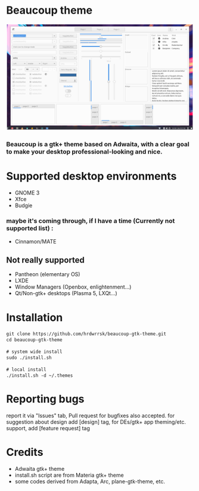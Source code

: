 # Beaucoup theme

![Screenshot](Screenshot.png)

### Beaucoup is a gtk+ theme based on Adwaita, with a clear goal to make your desktop professional-looking and nice.

# Supported desktop environments
- GNOME 3
- Xfce
- Budgie

### maybe it's coming through, if I have a time (Currently not supported list) :
- Cinnamon/MATE

## Not really supported
- Pantheon (elementary OS)
- LXDE
- Window Managers (Openbox, enlightenment...)
- Qt/Non-gtk+ desktops (Plasma 5, LXQt...)

# Installation

```
git clone https://github.com/hrdwrrsk/beaucoup-gtk-theme.git
cd beaucoup-gtk-theme

# system wide install
sudo ./install.sh

# local install
./install.sh -d ~/.themes
```

# Reporting bugs
report it via "Issues" tab, Pull request for bugfixes also accepted.
for suggestion about design add [design] tag, for DEs/gtk+ app theming/etc. support, add [feature request] tag

# Credits
- Adwaita gtk+ theme
- install.sh script are from Materia gtk+ theme
- some codes derived from Adapta, Arc, plane-gtk-theme, etc.

